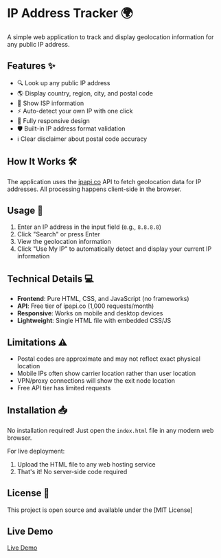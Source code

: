 # IP Address Tracker 🌍

A simple web application to track and display geolocation information for any public IP address.

## Features ✨

- 🔍 Look up any public IP address
- 🌎 Display country, region, city, and postal code
- 📡 Show ISP information
- ⚡ Auto-detect your own IP with one click
- 📱 Fully responsive design
- 🛡️ Built-in IP address format validation
- ℹ️ Clear disclaimer about postal code accuracy

## How It Works 🛠️

The application uses the [ipapi.co](https://ipapi.co/) API to fetch geolocation data for IP addresses. All processing happens client-side in the browser.

## Usage 🚀

1. Enter an IP address in the input field (e.g., `8.8.8.8`)
2. Click "Search" or press Enter
3. View the geolocation information
4. Click "Use My IP" to automatically detect and display your current IP information

## Technical Details 💻

- **Frontend**: Pure HTML, CSS, and JavaScript (no frameworks)
- **API**: Free tier of ipapi.co (1,000 requests/month)
- **Responsive**: Works on mobile and desktop devices
- **Lightweight**: Single HTML file with embedded CSS/JS

## Limitations ⚠️

- Postal codes are approximate and may not reflect exact physical location
- Mobile IPs often show carrier location rather than user location
- VPN/proxy connections will show the exit node location
- Free API tier has limited requests

## Installation 📥

No installation required! Just open the `index.html` file in any modern web browser.

For live deployment:
1. Upload the HTML file to any web hosting service
2. That's it! No server-side code required

## License 📄

This project is open source and available under the [MIT License]

## Live Demo 

[Live Demo](https://your-username.github.io/ip-tracker/)
